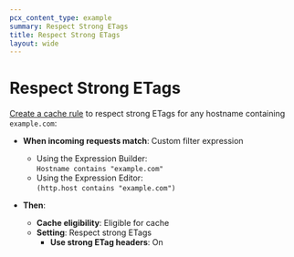 ```yaml
---
pcx_content_type: example
summary: Respect Strong ETags
title: Respect Strong ETags
layout: wide
---
```


# Respect Strong ETags

[Create a cache rule](/cache/how-to/cache-rules/create-dashboard/) to respect strong ETags for any hostname containing `example.com`:

<div class="DocsMarkdown--example">

- **When incoming requests match**: Custom filter expression
    - Using the Expression Builder:<br>
        `Hostname contains "example.com"`
    - Using the Expression Editor:<br>
        `(http.host contains "example.com")`

- **Then**:
    - **Cache eligibility**: Eligible for cache
    - **Setting**: Respect strong ETags
        - **Use strong ETag headers**: On

</div>